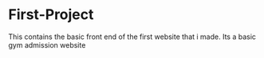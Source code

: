 # First-Project
This contains the basic front end of the first website that i made. Its a basic gym admission website
